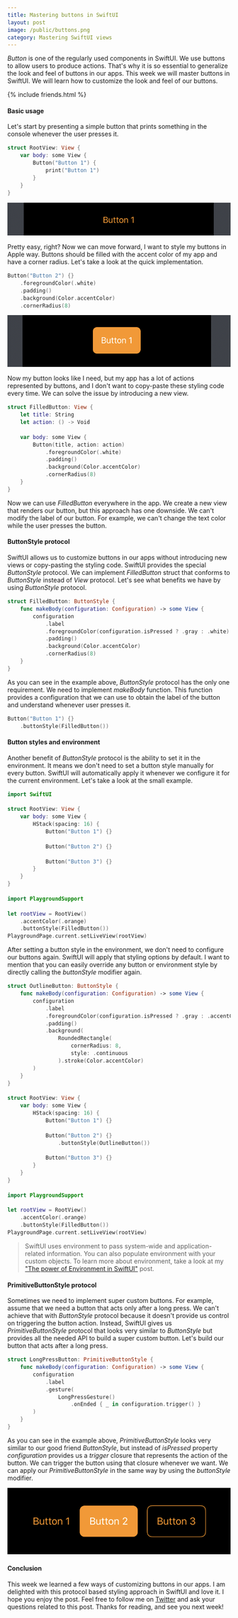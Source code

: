 ```yaml
---
title: Mastering buttons in SwiftUI
layout: post
image: /public/buttons.png
category: Mastering SwiftUI views
---
```


*Button* is one of the regularly used components in SwiftUI. We use buttons to allow users to produce actions. That's why it is so essential to generalize the look and feel of buttons in our apps. This week we will master buttons in SwiftUI. We will learn how to customize the look and feel of our buttons.

{% include friends.html %}

#### Basic usage
Let's start by presenting a simple button that prints something in the console whenever the user presses it.

```swift
struct RootView: View {
    var body: some View {
        Button("Button 1") {
            print("Button 1")
        }
    }
}
```

![button](/public/button.png)

Pretty easy, right? Now we can move forward, I want to style my buttons in Apple way. Buttons should be filled with the accent color of my app and have a corner radius. Let's take a look at the quick implementation.

```swift
Button("Button 2") {}
    .foregroundColor(.white)
    .padding()
    .background(Color.accentColor)
    .cornerRadius(8)
```

![button](/public/button1.png)

Now my button looks like I need, but my app has a lot of actions represented by buttons, and I don't want to copy-paste these styling code every time. We can solve the issue by introducing a new view.

```swift
struct FilledButton: View {
    let title: String
    let action: () -> Void

    var body: some View {
        Button(title, action: action)
            .foregroundColor(.white)
            .padding()
            .background(Color.accentColor)
            .cornerRadius(8)
    }
}
```

Now we can use *FilledButton* everywhere in the app. We create a new view that renders our button, but this approach has one downside. We can't modify the label of our button. For example, we can't change the text color while the user presses the button.

#### ButtonStyle protocol
SwiftUI allows us to customize buttons in our apps without introducing new views or copy-pasting the styling code. SwiftUI provides the special *ButtonStyle* protocol. We can implement *FilledButton* struct that conforms to *ButtonStyle* instead of *View* protocol. Let's see what benefits we have by using *ButtonStyle* protocol.

```swift
struct FilledButton: ButtonStyle {
    func makeBody(configuration: Configuration) -> some View {
        configuration
            .label
            .foregroundColor(configuration.isPressed ? .gray : .white)
            .padding()
            .background(Color.accentColor)
            .cornerRadius(8)
    }
}
```

As you can see in the example above, *ButtonStyle* protocol has the only one requirement. We need to implement *makeBody* function. This function provides a configuration that we can use to obtain the label of the button and understand whenever user presses it.

```swift
Button("Button 1") {}
    .buttonStyle(FilledButton())
```

#### Button styles and environment
Another benefit of *ButtonStyle* protocol is the ability to set it in the environment. It means we don't need to set a button style manually for every button. SwiftUI will automatically apply it whenever we configure it for the current environment. Let's take a look at the small example.

```swift
import SwiftUI

struct RootView: View {
    var body: some View {
        HStack(spacing: 16) {
            Button("Button 1") {}

            Button("Button 2") {}

            Button("Button 3") {}
        }
    }
}

import PlaygroundSupport

let rootView = RootView()
    .accentColor(.orange)
    .buttonStyle(FilledButton())
PlaygroundPage.current.setLiveView(rootView)
```

After setting a button style in the environment, we don't need to configure our buttons again. SwiftUI will apply that styling options by default. I want to mention that you can easily override any button or environment style by directly calling the *buttonStyle* modifier again.

```swift
struct OutlineButton: ButtonStyle {
    func makeBody(configuration: Configuration) -> some View {
        configuration
            .label
            .foregroundColor(configuration.isPressed ? .gray : .accentColor)
            .padding()
            .background(
                RoundedRectangle(
                    cornerRadius: 8,
                    style: .continuous
                ).stroke(Color.accentColor)
        )
    }
}

struct RootView: View {
    var body: some View {
        HStack(spacing: 16) {
            Button("Button 1") {}

            Button("Button 2") {}
                .buttonStyle(OutlineButton())

            Button("Button 3") {}
        }
    }
}

import PlaygroundSupport

let rootView = RootView()
    .accentColor(.orange)
    .buttonStyle(FilledButton())
PlaygroundPage.current.setLiveView(rootView)
```

> SwiftUI uses environment to pass system-wide and application-related information. You can also populate environment with your custom objects. To learn more about environment, take a look at my ["The power of Environment in SwiftUI"](/2019/08/21/the-power-of-environment-in-swiftui/) post.

#### PrimitiveButtonStyle protocol
Sometimes we need to implement super custom buttons. For example, assume that we need a button that acts only after a long press. We can't achieve that with *ButtonStyle* protocol because it doesn't provide us control on triggering the button action. Instead, SwiftUI gives us *PrimitiveButtonStyle* protocol that looks very similar to *ButtonStyle* but provides all the needed API to build a super custom button. Let's build our button that acts after a long press.

```swift
struct LongPressButton: PrimitiveButtonStyle {
    func makeBody(configuration: Configuration) -> some View {
        configuration
            .label
            .gesture(
                LongPressGesture()
                    .onEnded { _ in configuration.trigger() }
        )
    }
}
```

As you can see in the example above, *PrimitiveButtonStyle* looks very similar to our good friend *ButtonStyle*, but instead of *isPressed* property *configuration* provides us a *trigger* closure that represents the action of the button. We can trigger the button using that closure whenever we want. We can apply our *PrimitiveButtonStyle* in the same way by using the *buttonStyle* modifier.

![buttons](/public/buttons.png)

#### Conclusion
This week we learned a few ways of customizing buttons in our apps. I am delighted with this protocol based styling approach in SwiftUI and love it. I hope you enjoy the post. Feel free to follow me on [Twitter](https://twitter.com/mecid) and ask your questions related to this post. Thanks for reading, and see you next week!